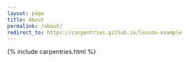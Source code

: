 ```yaml
---
layout: page
title: About
permalink: /about/
redirect_to: https://carpentries.github.io/lesson-example
---
```

{% include carpentries.html %}
